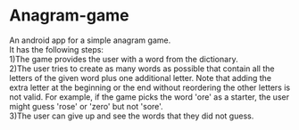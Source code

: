 # Anagram-game
An android app for a simple anagram game. <br />
It has the following steps: <br />
1)The game provides the user with a word from the dictionary. <br />
2)The user tries to create as many words as possible that contain all the letters of the given word plus one additional letter. Note that adding the extra letter at the beginning or the end without reordering the other letters is not valid. For example, if the game picks the word 'ore' as a starter, the user might guess 'rose' or 'zero' but not 'sore'. <br />
3)The user can give up and see the words that they did not guess.
